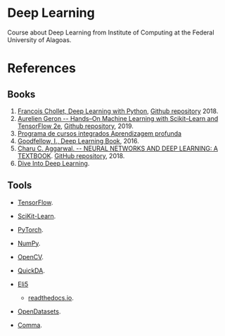 # Deep Learning

Course about Deep Learning from Institute of Computing at the Federal University of Alagoas.

# References
## Books
1. [Francois Chollet, Deep Learning with Python](https://www.amazon.com.br/Deep-Learning-Python-Francois-Chollet/dp/1617294438), [Github repository](https://github.com/fchollet/deep-learning-with-python-notebooks) 2018.
1. [Aurelien Geron -- Hands–On Machine Learning with Scikit–Learn and TensorFlow 2e](https://www.amazon.com.br/s?i=stripbooks&rh=p_27%3AAurelien+Geron&s=relevancerank&text=Aurelien+Geron&ref=dp_byline_sr_book_1), [Github repository](https://github.com/ageron/handson-ml2), 2019.
1. [Programa de cursos integrados Aprendizagem profunda](https://www.coursera.org/specializations/deep-learning)
1. [Goodfellow, I., Deep Learning Book](https://www.deeplearningbook.org/), 2016.
1. [Charu C. Aggarwal. -- NEURAL NETWORKS AND DEEP LEARNING: A TEXTBOOK](http://www.charuaggarwal.net/neural.htm). [GitHub repository](https://github.com/fchollet/deep-learning-with-python-notebooks), 2018.
1. [Dive Into Deep Learning](https://d2l.ai/index.html).

## Tools

- [TensorFlow](https://www.tensorflow.org/).
- [SciKit-Learn](https://scikit-learn.org/stable/).
- [PyTorch](https://pytorch.org/).
- [NumPy](https://numpy.org/).
- [OpenCV](https://opencv.org/).


- [QuickDA](https://github.com/sid-the-coder/QuickDA).
- [Eli5](https://github.com/TeamHG-Memex/eli5)
    - [readthedocs.io](https://eli5.readthedocs.io/en/latest/overview.html#features).
- [OpenDatasets](https://github.com/JovianML/opendatasets).
- [Comma](https://github.com/jlumbroso/comma).




